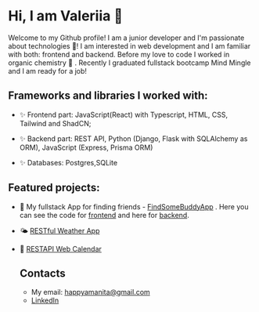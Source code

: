 # Hi, I am Valeriia 👋
Welcome to my Github profile!
I am a junior developer and I'm passionate about technologies 🤩! I am interested in web development and I am familiar with both: frontend and backend.
Before my love to code I worked in organic chemistry 🧪 . Recently I graduated fullstack bootcamp Mind Mingle and I am ready for a job!


## Frameworks and libraries I worked with:
* ✨ Frontend part: JavaScript(React) with Typescript, HTML, CSS, Tailwind and ShadCN;
- ✨ Backend part: REST API, Python (Django, Flask with SQLAlchemy as ORM), JavaScript (Express, Prisma ORM)
+ ✨ Databases: Postgres,SQLite

## Featured projects:
-  🌟 My fullstack App for finding friends - [FindSomeBuddyApp](https://findsomebuddy.vercel.app/) . Here you can see the code for [frontend](https://github.com/ValeriiaPavl/FSB-frontend) and here for [backend](https://github.com/ValeriiaPavl/FSB-REST-back).  
*  🌤 [RESTful Weather App](https://github.com/ValeriiaPavl/weather-app)
+ 📅 [RESTAPI Web Calendar](https://github.com/ValeriiaPavl/web-calendar)

  ## Contacts
  - My email: happyamanita@gmail.com
  - [LinkedIn](www.linkedin.com/in/valeriia-pavlova-5a018322a)

